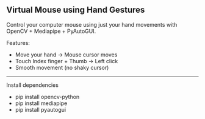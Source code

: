Virtual Mouse using Hand Gestures  
---
Control your computer mouse using just your hand movements with OpenCV + Mediapipe + PyAutoGUI.  

Features:  
- Move your hand → Mouse cursor moves  
- Touch Index finger + Thumb → Left click  
- Smooth movement (no shaky cursor)  
---
Install dependencies
- pip install opencv-python
- pip install mediapipe 
- pip install pyautogui
